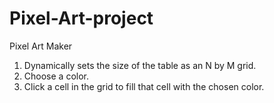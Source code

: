 # Pixel-Art-project
Pixel Art Maker

1) Dynamically sets the size of the table as an N by M grid.
2) Choose a color.
3) Click a cell in the grid to fill that cell with the chosen color.

